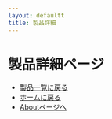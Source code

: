 ```yaml
---
layout: defaultt
title: 製品詳細
---
```

# 製品詳細ページ

- [製品一覧に戻る](index.md)
- [ホームに戻る](../index.md)
- [Aboutページへ](../about.md)
